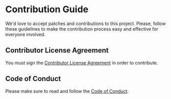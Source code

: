 # Contribution Guide

We'd love to accept patches and contributions to this project.
Please, follow these guidelines to make the contribution process easy and effective for everyone involved.

## Contributor License Agreement

You must sign the [Contributor License Agreement](https://github.com/Netcracker/qubership-workflow-hub/blob/main/CLA/cla.md) in order to contribute.

## Code of Conduct

Please make sure to read and follow the [Code of Conduct](CODE-OF-CONDUCT.md).


